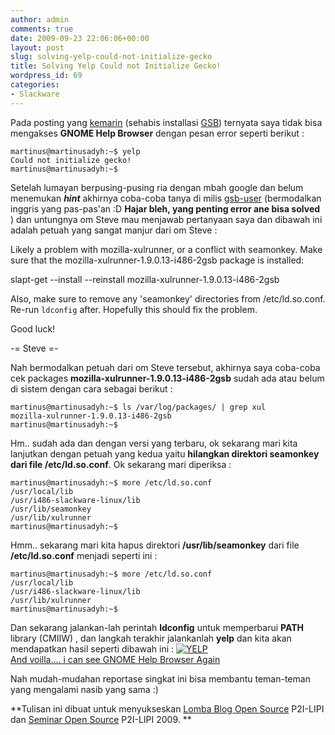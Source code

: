 ```yaml
---
author: admin
comments: true
date: 2009-09-23 22:06:06+00:00
layout: post
slug: solving-yelp-could-not-initialize-gecko
title: Solving Yelp Could not Initialize Gecko!
wordpress_id: 69
categories:
- Slackware
---
```


Pada posting yang [kemarin](http://martinusadyh.web.id/2009/09/22/installing-gnome-2263-gsb-distribution-in-slackware-130/) (sehabis installasi [GSB](http://gnomeslackbuild.org/)) ternyata saya tidak bisa mengakses **GNOME Help Browser** dengan pesan error seperti berikut :

    
    
    martinus@martinusadyh:~$ yelp
    Could not initialize gecko!
    martinus@martinusadyh:~$
    



Setelah lumayan berpusing-pusing ria dengan mbah google dan belum menemukan ***hint*** akhirnya coba-coba tanya di milis [gsb-user](http://groups.google.com/group/gsb-users) (bermodalkan inggris yang pas-pas'an :D **Hajar bleh, yang penting error ane bisa solved** ) dan untungnya om Steve mau menjawab pertanyaan saya dan dibawah ini adalah petuah yang sangat manjur dari om Steve :


> 
Likely a problem with mozilla-xulrunner, or a conflict with seamonkey.
Make sure that the mozilla-xulrunner-1.9.0.13-i486-2gsb package is
installed:

slapt-get --install --reinstall mozilla-xulrunner-1.9.0.13-i486-2gsb

Also, make sure to remove any 'seamonkey' directories from
/etc/ld.so.conf.  Re-run `ldconfig` after.  Hopefully this should fix the
problem.

Good luck!

-= Steve =-



<!-- more -->
Nah bermodalkan petuah dari om Steve tersebut, akhirnya saya coba-coba cek packages **mozilla-xulrunner-1.9.0.13-i486-2gsb** sudah ada atau belum di sistem dengan cara sebagai berikut :

    
    
    martinus@martinusadyh:~$ ls /var/log/packages/ | grep xul
    mozilla-xulrunner-1.9.0.13-i486-2gsb
    martinus@martinusadyh:~$
    



Hm.. sudah ada dan dengan versi yang terbaru, ok sekarang mari kita lanjutkan dengan petuah yang kedua yaitu **hilangkan direktori seamonkey dari file /etc/ld.so.conf**. Ok sekarang mari diperiksa :

    
    
    martinus@martinusadyh:~$ more /etc/ld.so.conf
    /usr/local/lib
    /usr/i486-slackware-linux/lib
    /usr/lib/seamonkey
    /usr/lib/xulrunner
    martinus@martinusadyh:~$
    



Hmm.. sekarang mari kita hapus direktori **/usr/lib/seamonkey** dari file **/etc/ld.so.conf** menjadi seperti ini :

    
    
    martinus@martinusadyh:~$ more /etc/ld.so.conf
    /usr/local/lib
    /usr/i486-slackware-linux/lib
    /usr/lib/xulrunner
    martinus@martinusadyh:~$
    



Dan sekarang jalankan-lah perintah **ldconfig** untuk memperbarui **PATH** library (CMIIW) , dan langkah terakhir jalankanlah **yelp** dan kita akan mendapatkan hasil seperti dibawah ini :
[![YELP](http://farm3.static.flickr.com/2494/3949037490_445ac57087.jpg)  
And voilla.... i can see GNOME Help Browser Again](http://www.flickr.com/photos/10243554@N02/3949037490/)

Nah mudah-mudahan reportase singkat ini bisa membantu teman-teman yang mengalami nasib yang sama :)

**Tulisan ini dibuat untuk menyukseskan [Lomba Blog Open Source](http://www.informatika.lipi.go.id/seminar/lombablog/) P2I-LIPI dan [Seminar Open Source](http://www.informatika.lipi.go.id/seminar/) P2I-LIPI 2009. **
